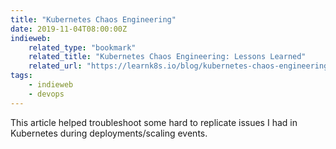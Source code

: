 ```yaml
---
title: "Kubernetes Chaos Engineering"
date: 2019-11-04T08:00:00Z
indieweb:
    related_type: "bookmark"
    related_title: "Kubernetes Chaos Engineering: Lessons Learned"
    related_url: "https://learnk8s.io/blog/kubernetes-chaos-engineering-lessons-learned/"
tags:
    - indieweb
    - devops
---
```

This article helped troubleshoot some hard to replicate issues I had in Kubernetes during deployments/scaling events.
